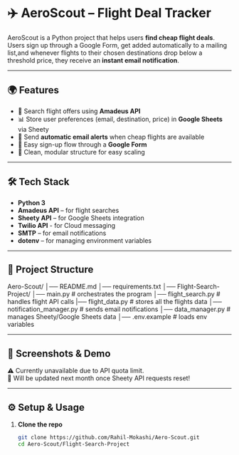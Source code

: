 # ✈️ AeroScout – Flight Deal Tracker

AeroScout is a Python project that helps users **find cheap flight deals**. Users sign up through a Google Form, get added automatically to a mailing list,and whenever flights to their chosen destinations drop below a threshold price, they receive an **instant email notification**.  

---

## 🌍 Features
- 🔎 Search flight offers using **Amadeus API**  
- 📊 Store user preferences (email, destination, price) in **Google Sheets** via Sheety  
- 📩 Send **automatic email alerts** when cheap flights are available  
- 📝 Easy sign-up flow through a **Google Form**  
- 🧩 Clean, modular structure for easy scaling  

---

## 🛠️ Tech Stack
- **Python 3**
- **Amadeus API** – for flight searches
- **Sheety API** – for Google Sheets integration
- **Twilio API** - for Cloud messaging
- **SMTP** – for email notifications
- **dotenv** – for managing environment variables

---

## 📂 Project Structure
Aero-Scout/
│── README.md
│── requirements.txt
│── Flight-Search-Project/
    │── main.py # orchestrates the program
    │── flight_search.py # handles flight API calls
    |── flight_data.py # stores all the flights data
    │── notification_manager.py # sends email notifications
    │── data_manager.py # manages Sheety/Google Sheets data
    │── .env.example # loads env variables

---

## 📸 Screenshots & Demo  
⚠️ Currently unavailable due to API quota limit.  
🔄 Will be updated next month once Sheety API requests reset!  

---

## ⚙️ Setup & Usage

1. **Clone the repo**
   ```bash
   git clone https://github.com/Rahil-Mokashi/Aero-Scout.git
   cd Aero-Scout/Flight-Search-Project